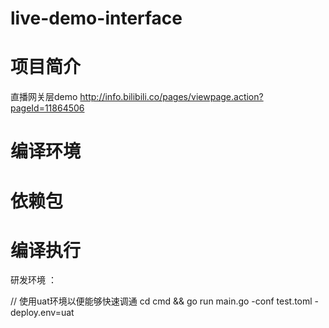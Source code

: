 # live-demo-interface



# 项目简介
直播网关层demo
http://info.bilibili.co/pages/viewpage.action?pageId=11864506

# 编译环境


# 依赖包


# 编译执行
研发环境 ：

// 使用uat环境以便能够快速调通
cd cmd && go run main.go -conf test.toml -deploy.env=uat 